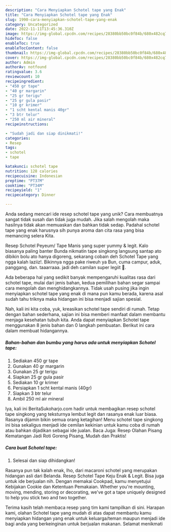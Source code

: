 ```yaml
---
description: "Cara Menyiapkan Schotel tape yang Enak"
title: "Cara Menyiapkan Schotel tape yang Enak"
slug: 1990-cara-menyiapkan-schotel-tape-yang-enak
category: Uncategorized
date: 2022-11-11T13:45:36.310Z
image: https://img-global.cpcdn.com/recipes/28380bb50bc0f84b/680x482cq70/schotel-tape-foto-resep-utama.jpg
hideToc: false
enableToc: true
enableTocContent: false
thumbnail: https://img-global.cpcdn.com/recipes/28380bb50bc0f84b/680x482cq70/schotel-tape-foto-resep-utama.jpg
cover: https://img-global.cpcdn.com/recipes/28380bb50bc0f84b/680x482cq70/schotel-tape-foto-resep-utama.jpg
author: Admin
authorAv: notfound
ratingvalue: 3.6
reviewcount: 10
recipeingredient:
- "450 gr tape"
- "40 gr margarin"
- "25 gr terigu"
- "25 gr gula pasir"
- "10 gr krimer"
- "1 scht kental manis 40gr"
- "3 btr telur"
- "250 ml air mineral"
recipeinstructions:

- "Sudah jadi dan siap dinikmati!"
categories:
- Resep
tags:
- schotel
- tape

katakunci: schotel tape 
nutrition: 128 calories
recipecuisine: Indonesian
preptime: "PT37M"
cooktime: "PT34M"
recipeyield: "1"
recipecategory: Dinner

---
```





Anda sedang mencari ide resep schotel tape yang unik? Cara membuatnya sangat tidak susah dan tidak juga mudah. Jika salah mengolah maka hasilnya tidak akan memuaskan dan bahkan tidak sedap. Padahal schotel tape yang enak harusnya sih punya aroma dan cita rasa yang bisa memancing selera Kita.





Resep Schotel Peyeum/ Tape Manis yang super yummy &amp; legit. Kalo biasanya paling banter Bunda nikmatin tape singkong langsung santap ato dibikin bolu ato hanya digoreng, sekarang cobain deh Schotel Tape yang ngga kalah laziiz!. Bikinnya ngga pake riweuh ya Bun, cuma campur, aduk, panggang, dan. taaarraaa. jadi deh camilan super legiit 🤤.

Ada beberapa hal yang sedikit banyak mempengaruhi kualitas rasa dari schotel tape, mulai dari jenis bahan, kedua pemilihan bahan segar sampai cara mengolah dan menghidangkannya. Tidak usah pusing jika ingin menyiapkan schotel tape yang enak di mana pun kamu berada, karena asal sudah tahu triknya maka hidangan ini bisa menjadi sajian spesial.






Nah, kali ini kita coba, yuk, kreasikan schotel tape sendiri di rumah. Tetap dengan bahan sederhana, sajian ini bisa memberi manfaat dalam membantu menjaga kesehatan tubuh kita. Anda dapat menyiapkan Schotel tape menggunakan 8 jenis bahan dan 0 langkah pembuatan. Berikut ini cara dalam membuat hidangannya.

<!--inarticleads1-->

##### Bahan-bahan dan bumbu yang harus ada untuk menyiapkan Schotel tape:

1. Sediakan 450 gr tape
1. Gunakan 40 gr margarin
1. Gunakan 25 gr terigu
1. Siapkan 25 gr gula pasir
1. Sediakan 10 gr krimer
1. Persiapkan 1 scht kental manis (40gr)
1. Siapkan 3 btr telur
1. Ambil 250 ml air mineral


Iya, kali ini BeritaSukoharjo.com hadir untuk membagikan resep schotel tape singkong yang teksturnya lembut legit dan rasanya enak luar biasa. Rasanya dijamin bikin semua orang ketagihan! Menu schotel tape singkong ini bisa sekaligus menjadi ide cemilan kekinian untuk kamu coba di rumah atau bahkan dijadikan sebagai ide jualan. Baca Juga: Resep Olahan Pisang Kematangan Jadi Roti Goreng Pisang, Mudah dan Praktis! 

<!--inarticleads2-->

##### Cara buat Schotel tape:


1. Selesai dan siap dihidangkan!

Rasanya pun tak kalah enak, lho, dari macaroni schotel yang merupakan hidangan asli dari Belanda. Resep Schotel Tape Keju Enak &amp; Legit. Bisa juga untuk ide berjualan nih. Dengan memakai Cookpad, kamu menyetujui Kebijakan Cookie dan Ketentuan Pemakaian. Whether you&#39;re mounting, moving, mending, storing or decorating, we&#39;ve got a tape uniquely designed to help you stick two and two together. 

Terima kasih telah membaca resep yang tim kami tampilkan di sini. Harapan kami, olahan Schotel tape yang mudah di atas dapat membantu kamu menyiapkan hidangan yang enak untuk keluarga/teman maupun menjadi ide bagi anda yang berkeinginan untuk berjualan makanan. Selamat menikmati
